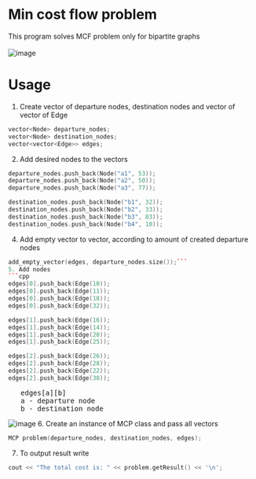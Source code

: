 # Min cost flow problem
This program solves MCF problem only for bipartite graphs\
\
![image](https://user-images.githubusercontent.com/65315002/205456628-abe3dd99-974e-43a1-b876-d557ed365775.png)
# Usage
1. Create vector of departure nodes, destination nodes and vector of vector of Edge
```cpp
vector<Node> departure_nodes;
vector<Node> destination_nodes;
vector<vector<Edge>> edges;
```
2. Add desired nodes to the vectors
```cpp
departure_nodes.push_back(Node("a1", 53));
departure_nodes.push_back(Node("a2", 50));
departure_nodes.push_back(Node("a3", 77));

destination_nodes.push_back(Node("b1", 32));
destination_nodes.push_back(Node("b2", 33));
destination_nodes.push_back(Node("b3", 83));
destination_nodes.push_back(Node("b4", 10));
```
4. Add empty vector to vector, according to amount of created departure nodes
```cpp
add_empty_vector(edges, departure_nodes.size());```
5. Add nodes 
```cpp
edges[0].push_back(Edge(10));
edges[0].push_back(Edge(11));
edges[0].push_back(Edge(18));
edges[0].push_back(Edge(32));

edges[1].push_back(Edge(16));
edges[1].push_back(Edge(14));
edges[1].push_back(Edge(20));
edges[1].push_back(Edge(25));

edges[2].push_back(Edge(26));
edges[2].push_back(Edge(28));
edges[2].push_back(Edge(22));
edges[2].push_back(Edge(30));
```
<pre>
   edges[a][b]
   a - departure node
   b - destination node
</pre>
![image](https://user-images.githubusercontent.com/65315002/205458064-0afa5b6b-377e-48d2-a98e-5e95d5518b76.png)
6. Create an instance of MCP class and pass all vectors
```cpp
MCP problem(departure_nodes, destination_nodes, edges);
```
7. To output result write
```cpp
cout << "The total cost is: " << problem.getResult() << '\n';
```
